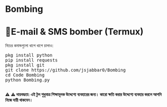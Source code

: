 # Bombing

</head>
<body>
  <h1>📱E-mail & SMS bomber (Termux)</h1>
  <p>নিচের কমান্ডগুলো ধাপে ধাপে চালাও:</p>
  <pre>
pkg install python 
pip install requests 
pkg install git 
git clone https://github.com/jsjabbar0/Bombing
cd Code Bombing
python Bombing.py
  </pre>
  <p>⚠️ <strong>⚠️ দায়বদ্ধতা: এই টুল শুধুমাত্র শিক্ষামূলক উদ্দেশ্যে ব্যবহারের জন্য। কারো ক্ষতি করার উদ্দেশ্যে ব্যবহার করলে আপনি নিজে দায়ী থাকবেন।</p>
</body>
</html>
